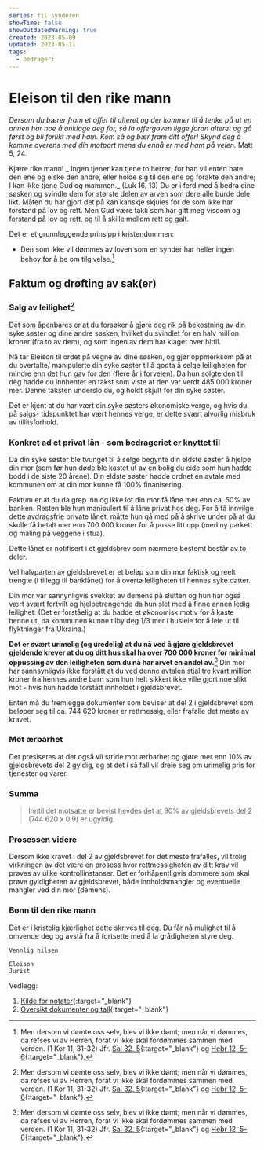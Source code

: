 ```yaml
---
series: til synderen
showTime: false
showOutdatedWarning: true
created: 2023-05-09
updated: 2023-05-11
tags:
  - bedrageri
---
```


# Eleison til den rike mann
_Dersom du bærer fram et offer til alteret og der kommer til å tenke på at en annen har noe å anklage deg for, så la offergaven ligge foran alteret og gå først og bli forlikt med ham. Kom så og bær fram ditt offer! Skynd deg å komme overens med din motpart mens du ennå er med ham på veien._ Matt 5, 24.

Kjære rike mann! _ Ingen tjener kan tjene to herrer; for han vil enten hate den ene og elske den andre, eller holde sig til den ene og forakte den andre; I kan ikke tjene Gud og mammon._ (Luk 16, 13) Du er i ferd med å bedra dine søsken og svindle dem for største delen av arven som dere alle burde dele likt. Måten du har gjort det på kan kanskje skjules for de som ikke har forstand på lov og rett. Men Gud være takk som har gitt meg visdom og forstand på lov og rett, og til å skille mellom rett og galt.

Det er et grunnleggende prinsipp i kristendommen:
* Den som ikke vil dømmes av loven som en synder har heller ingen behov for å be om tilgivelse.[^note]

## Faktum og drøfting av sak(er)
### Salg av leilighet[^note]
Det som åpenbares er at du forsøker å gjøre deg rik på bekostning av din syke søster og dine andre søsken, hvilket du svindlet for en halv million kroner (fra to av dem), og som ingen av dem har klaget over hittil.

Nå tar Eleison til ordet på vegne av dine søsken, og gjør oppmerksom på at du overtalte/ manipulerte din syke søster til å godta å selge leiligheten for mindre enn det hun gav for den (flere år i forveien). Da hun solgte den til deg hadde du innhentet en takst som viste at den var verdt 485 000 kroner mer. Denne taksten underslo du, og holdt skjult for din syke søster.

Det er kjent at du har vært din syke søsters økonomiske verge, og hvis du på salgs- tidspunktet har vært hennes verge, er dette svært alvorlig misbruk av tillitsforhold.

### Konkret ad et privat lån - som bedrageriet er knyttet til
Da din syke søster ble tvunget til å selge begynte din eldste søster å hjelpe din mor (som før hun døde ble kastet ut av en bolig du eide som hun hadde bodd i de siste 20 årene). Din eldste søster hadde ordnet en avtale med kommunen om at din mor kunne få 100% finanisering.

Faktum er at du da grep inn og ikke lot din mor få låne mer enn ca. 50% av banken. Resten ble hun manipulert til å låne privat hos deg. For å få innvilge dette avdragsfrie private lånet, måtte hun gå med på å skrive under på at du skulle få betalt mer enn 700 000 kroner for å pusse litt opp (med ny parkett og maling på veggene i stua).

Dette lånet er notifisert i et gjeldsbrev som nærmere bestemt består av to deler. 

Vel halvparten av gjeldsbrevet er et beløp som din mor faktisk og reelt trengte (i tillegg til banklånet) for å overta leiligheten til hennes syke datter.

Din mor var sannynligvis svekket av demens på slutten og hun har også vært svært fortvilt og hjelpetrengende da hun slet med å finne annen ledig leilighet. (Det er forståelig at du hadde et økonomisk motiv for å kaste henne ut, da kommunen kunne tilby deg 1/3 mer i husleie for å leie ut til flyktninger fra Ukraina.) 

**Det er svært urimelig (og uredelig) at du nå ved å gjøre gjeldsbrevet gjeldende krever at du og ditt hus skal ha over 700 000 kroner for minimal oppussing av den leiligheten som du nå har arvet en andel av.**[^note] Din mor har sannsynligvis ikke forstått at du ved denne avtalen stjal tre kvart million kroner fra hennes andre barn som hun helt sikkert ikke ville gjort noe slikt mot - hvis hun hadde forstått innholdet i gjeldsbrevet.

Enten må du fremlegge dokumenter som beviser at del 2 i gjeldsbrevet som beløper seg til ca. 744 620 kroner er rettmessig, eller frafalle det meste av kravet.

### Mot ærbarhet
Det presiseres at det også vil stride mot ærbarhet og gjøre mer enn 10% av gjeldsbrevets del 2 gyldig, og at det i så fall vil dreie seg om urimelig pris for tjenester og varer.

### Summa
> Inntil det motsatte er bevist hevdes det at 90% av gjeldsbrevets del 2 (744 620 x 0.9) er ugyldig.

### Prosessen videre
Dersom ikke kravet i del 2 av gjeldsbrevet for det meste frafalles, vil trolig virkningen av det være en prosess hvor rettmessigheten av ditt krav vil prøves av ulike kontrollinstanser. Det er forhåpentligvis dommere som skal prøve gyldigheten av gjeldsbrevet, både innholdsmangler og eventuelle mangler ved din mor (demens).

### Bønn til den rike mann
Det er i kristelig kjærlighet dette skrives til deg. Du får nå mulighet til å omvende deg og avstå fra å fortsette med å la grådigheten styre deg. 

```
Vennlig hilsen

Eleison
Jurist
```

Vedlegg: 
1. [Kilde for notater](/article/sak1/vedlegg-notater-om-ugyldige-avtaler){:target="_blank"}
2. [Oversikt dokumenter og tall](/article/sak1/oversikt-dokumenter-og-tall){:target="_blank"}

[^note]: Men dersom vi dømte oss selv, blev vi ikke dømt; men når vi dømmes, da refses vi av Herren, forat vi ikke skal fordømmes sammen med verden. (1 Kor 11, 31-32) Jfr. [Sal 32, 5](https://no.bibelsite.com/psalms/32-5.htm){:target="_blank"} og [Hebr 12, 5-6](https://no.bibelsite.com/hebrews/12-5.htm){:target="_blank"}.
[^note]: Årsaken til at denne saken nevnes er kun for å vise hvor alvorlig dypt den rike mann er falt i mørket. Saken kan overses og utelates i første omgang, slik at man kan konsentrere seg om det mest alvorlige - nemlig bedrageriet som gjeldsbrevet i realiteten er.
[^note]: Det er sannsynlig at dine nærmeste i ditt hus er medvirkende i bedrageriet som nå forsøkes å realiseres.